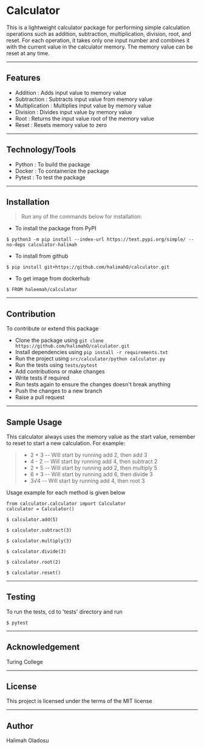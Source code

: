 # Calculator
This is a lightweight calculator package for performing simple calculation operations such as addition, subtraction, multiplication, division, root, and reset. For each operation, it takes only one input number and combines it with the current value in the calculator memory. The memory value can be reset at any time.


---
## Features

- Addition : Adds input value to memory value
- Subtraction : Subtracts input value from memory value
- Multiplication : Multiplies input value by memory value
- Division : Divides input value by memory value
- Root : Returns the input value root of the memory value
- Reset : Resets memory value to zero


---
## Technology/Tools
- Python : To build the package
- Docker : To containerize the package 
- Pytest : To test the package


---
## Installation
> Run any of the commands below for installation:

- To install the package from PyPI

```shell
$ python3 -m pip install --index-url https://test.pypi.org/simple/ --no-deps calculator-halimah
```

- To install from github

```shell
$ pip install git+https://github.com/halimahO/calculator.git
```

- To get image from dockerhub 

```shell
$ FROM haleemah/calculator
```


---
## Contribution
To contribute or extend this package 
- Clone the package using `git clone https://github.com/halimahO/calculator.git`
- Install dependencies using `pip install -r requirements.txt`
- Run the project using `src/calculator/python calculator.py`
- Run the tests using `tests/pytest`
- Add contributions or make changes
- Write tests if required
- Run tests again to ensure the changes doesn't break anything
- Push the changes to a new branch 
- Raise a pull request 


---
## Sample Usage 
 
This calculator always uses the memory value as the start value, remember to reset to start a new calculation. For example: 
> - 2 + 3 -- Will start by running add 2, then add 3
> - 4 - 2 -- Will start by running add 4, then subtract 2
> - 2 * 5 -- Will start by running add 2, then multiply 5
> - 6 * 3 -- Will start by running add 6, then divide 3
> - 3√4 -- Will start by running add 4, then root 3

Usage example for each method is given below

```shell
from calculator.calculator import Calculator
calculator = Calculator()

$ calculator.add(5)

$ calculator.subtract(3)

$ calculator.multiply(3)

$ calculator.divide(3)

$ calculator.root(2)

$ calculator.reset()
```


---
## Testing
To run the tests, cd to 'tests' directory and run

```shell
$ pytest
```


---
## Acknowledgement 

Turing College


---
## License 
This project is licensed under the terms of the MIT license

---
## Author

Halimah Oladosu
